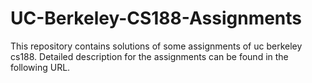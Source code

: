 # UC-Berkeley-CS188-Assignments
This repository contains solutions of some assignments of uc berkeley cs188. Detailed description for the assignments can be found in the following URL.
